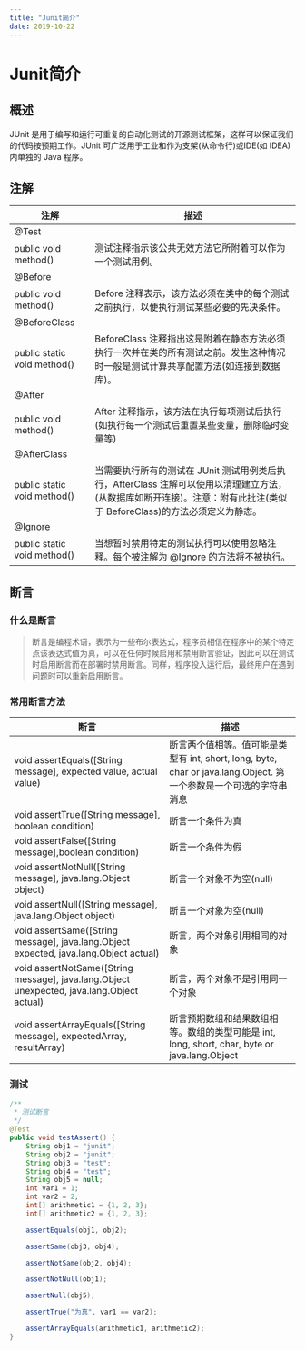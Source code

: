 ```yaml
---
title: "Junit简介"
date: 2019-10-22
---
```

# Junit简介
## 概述
JUnit 是用于编写和运行可重复的自动化测试的开源测试框架，这样可以保证我们的代码按预期工作。JUnit 可广泛用于工业和作为支架(从命令行)或IDE(如 IDEA)内单独的 Java 程序。

## 注解
| 注解                            | 描述                                                                                                       |
|-------------------------------|----------------------------------------------------------------------------------------------------------|
| @Test                         |
| public void method\(\)        | 测试注释指示该公共无效方法它所附着可以作为一个测试用例。                                                                             |
| @Before                       |
| public void method\(\)        | Before 注释表示，该方法必须在类中的每个测试之前执行，以便执行测试某些必要的先决条件。                                                           |
| @BeforeClass                  |
| public static void method\(\) | BeforeClass 注释指出这是附着在静态方法必须执行一次并在类的所有测试之前。发生这种情况时一般是测试计算共享配置方法\(如连接到数据库\)。                               |
| @After                        |
| public void method\(\)        | After 注释指示，该方法在执行每项测试后执行\(如执行每一个测试后重置某些变量，删除临时变量等\)                                                      |
| @AfterClass                   |
| public static void method\(\) | 当需要执行所有的测试在 JUnit 测试用例类后执行，AfterClass 注解可以使用以清理建立方法，\(从数据库如断开连接\)。注意：附有此批注\(类似于 BeforeClass\)的方法必须定义为静态。 |
| @Ignore                       |
| public static void method\(\) | 当想暂时禁用特定的测试执行可以使用忽略注释。每个被注解为 @Ignore 的方法将不被执行。                                                           |

## 断言
### 什么是断言
>断言是编程术语，表示为一些布尔表达式，程序员相信在程序中的某个特定点该表达式值为真，可以在任何时候启用和禁用断言验证，因此可以在测试时启用断言而在部署时禁用断言。同样，程序投入运行后，最终用户在遇到问题时可以重新启用断言。

### 常用断言方法
| 断言                                                                                                 | 描述                                                                                    |
|----------------------------------------------------------------------------------------------------|---------------------------------------------------------------------------------------|
| void assertEquals\(\[String message\], expected value, actual value\)                              | 断言两个值相等。值可能是类型有 int, short, long, byte, char or java\.lang\.Object\. 第一个参数是一个可选的字符串消息 |
| void assertTrue\(\[String message\], boolean condition\)                                           | 断言一个条件为真                                                                              |
| void assertFalse\(\[String message\],boolean condition\)                                           | 断言一个条件为假                                                                              |
| void assertNotNull\(\[String message\], java\.lang\.Object object\)                                | 断言一个对象不为空\(null\)                                                                     |
| void assertNull\(\[String message\], java\.lang\.Object object\)                                   | 断言一个对象为空\(null\)                                                                      |
| void assertSame\(\[String message\], java\.lang\.Object expected, java\.lang\.Object actual\)      | 断言，两个对象引用相同的对象                                                                        |
| void assertNotSame\(\[String message\], java\.lang\.Object unexpected, java\.lang\.Object actual\) | 断言，两个对象不是引用同一个对象                                                                      |
| void assertArrayEquals\(\[String message\], expectedArray, resultArray\)                           | 断言预期数组和结果数组相等。数组的类型可能是 int, long, short, char, byte or java\.lang\.Object             |

### 测试
```java
/**
 * 测试断言
 */
@Test
public void testAssert() {
    String obj1 = "junit";
    String obj2 = "junit";
    String obj3 = "test";
    String obj4 = "test";
    String obj5 = null;
    int var1 = 1;
    int var2 = 2;
    int[] arithmetic1 = {1, 2, 3};
    int[] arithmetic2 = {1, 2, 3};

    assertEquals(obj1, obj2);

    assertSame(obj3, obj4);

    assertNotSame(obj2, obj4);

    assertNotNull(obj1);

    assertNull(obj5);

    assertTrue("为真", var1 == var2);

    assertArrayEquals(arithmetic1, arithmetic2);
}
```